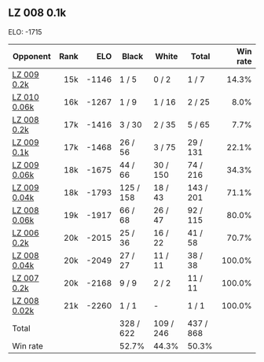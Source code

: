 ## LZ 008 0.1k ##

ELO: -1715

Opponent | Rank | ELO | Black | White | Total | Win rate
---------|-----:|----:|-------|-------|-------|-------:
[LZ 009 0.2k](LZ%20009%200.2k.md) | 15k | -1146 | 1 / 5 | 0 / 2 | 1 / 7 | 14.3%
[LZ 010 0.06k](LZ%20010%200.06k.md) | 16k | -1267 | 1 / 9 | 1 / 16 | 2 / 25 | 8.0%
[LZ 008 0.2k](LZ%20008%200.2k.md) | 17k | -1416 | 3 / 30 | 2 / 35 | 5 / 65 | 7.7%
[LZ 009 0.1k](LZ%20009%200.1k.md) | 17k | -1468 | 26 / 56 | 3 / 75 | 29 / 131 | 22.1%
[LZ 009 0.06k](LZ%20009%200.06k.md) | 18k | -1675 | 44 / 66 | 30 / 150 | 74 / 216 | 34.3%
[LZ 009 0.04k](LZ%20009%200.04k.md) | 18k | -1793 | 125 / 158 | 18 / 43 | 143 / 201 | 71.1%
[LZ 008 0.06k](LZ%20008%200.06k.md) | 19k | -1917 | 66 / 68 | 26 / 47 | 92 / 115 | 80.0%
[LZ 006 0.2k](LZ%20006%200.2k.md) | 20k | -2015 | 25 / 36 | 16 / 22 | 41 / 58 | 70.7%
[LZ 008 0.04k](LZ%20008%200.04k.md) | 20k | -2049 | 27 / 27 | 11 / 11 | 38 / 38 | 100.0%
[LZ 007 0.2k](LZ%20007%200.2k.md) | 20k | -2168 | 9 / 9 | 2 / 2 | 11 / 11 | 100.0%
[LZ 008 0.02k](LZ%20008%200.02k.md) | 21k | -2260 | 1 / 1 | - | 1 / 1 | 100.0%
Total | | | 328 / 622 | 109 / 246 | 437 / 868 | 
Win rate| | | 52.7% | 44.3% | 50.3% | 
